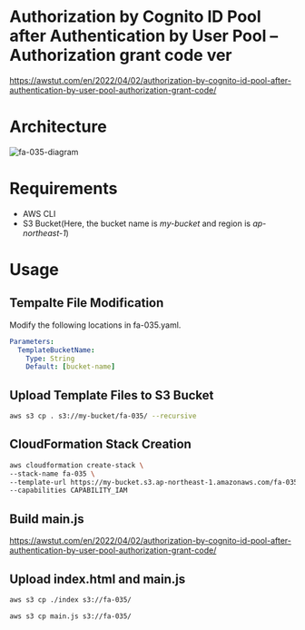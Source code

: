 # Authorization by Cognito ID Pool after Authentication by User Pool – Authorization grant code ver

https://awstut.com/en/2022/04/02/authorization-by-cognito-id-pool-after-authentication-by-user-pool-authorization-grant-code/

# Architecture

![fa-035-diagram](https://user-images.githubusercontent.com/84276199/200167361-26bb20af-56b9-41b9-ae37-1a46b3715e7f.png)

# Requirements

* AWS CLI
* S3 Bucket(Here, the bucket name is *my-bucket* and region is *ap-northeast-1*)

# Usage

## Tempalte File Modification

Modify the following locations in fa-035.yaml.

```yaml
Parameters:
  TemplateBucketName:
    Type: String
    Default: [bucket-name]
```

## Upload  Template Files to S3 Bucket

```bash
aws s3 cp . s3://my-bucket/fa-035/ --recursive
```

## CloudFormation Stack Creation

```bash
aws cloudformation create-stack \
--stack-name fa-035 \
--template-url https://my-bucket.s3.ap-northeast-1.amazonaws.com/fa-035/fa-035.yaml \
--capabilities CAPABILITY_IAM
```

## Build main.js

https://awstut.com/en/2022/04/02/authorization-by-cognito-id-pool-after-authentication-by-user-pool-authorization-grant-code/

## Upload index.html and main.js

```bash
aws s3 cp ./index s3://fa-035/

aws s3 cp main.js s3://fa-035/
```

